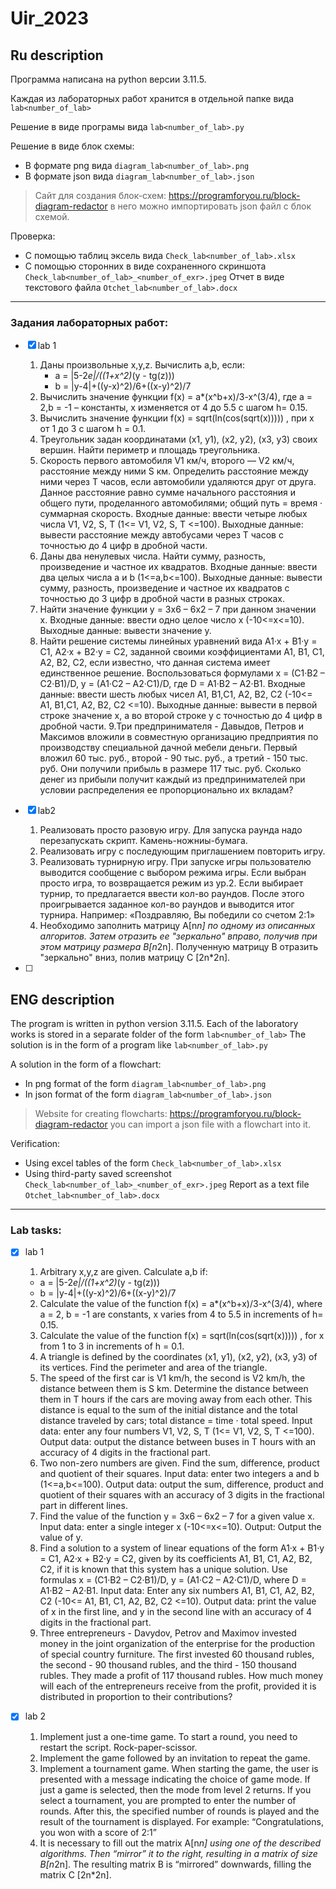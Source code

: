 # Uir_2023
## Ru description
Программа написана на python версии 3.11.5.

Каждая из лабораторных работ хранится в отдельной папке вида `lab<number_of_lab>`

Решение в виде програмы вида `lab<number_of_lab>.py`

Решение в виде блок схемы:
* В формате png вида `diagram_lab<number_of_lab>.png`
* В формате json вида `diagram_lab<number_of_lab>.json`
> Сайт для создания блок-схем: https://programforyou.ru/block-diagram-redactor в него можно импортировать json файл с блок схемой.

Проверка:
* С помощью таблиц эксель вида `Check_lab<number_of_lab>.xlsx`
* С помощью сторонних в виде сохраненного скриншота  `Check_lab<number_of_lab>_<number_of_exr>.jpeg`
Отчет в виде текстового файла `Otchet_lab<number_of_lab>.docx`
---
### Задания лабораторных работ:
- [x] lab 1

  1. Даны произвольные x,y,z. Вычислить a,b, если:
      * a = |5-2*e|/((1+x^2)*(y - tg(z)))
      * b = |y-4|+((y-x)^2)/6+((x-y)^2)/7
  2. Вычислить значение функции f(x) = a*(x^b+x)/3-x^(3/4), где a = 2,b = -1 – константы, x изменяется от 4 до 5.5 с шагом h= 0.15.
  3. Вычислить значение функции f(x) = sqrt(ln(cos(sqrt(x))))) , при x от 1 до 3 с шагом h = 0.1.
  4. Треугольник задан координатами (x1, y1), (x2, y2), (x3, y3) своих вершин. Найти периметр и площадь треугольника. 
  5. Скорость первого автомобиля V1 км/ч, второго — V2 км/ч, расстояние между ними S км. Определить расстояние между ними через T часов, если автомобили удаляются друг от друга. Данное расстояние равно сумме начального расстояния и общего пути, проделанного       автомобилями; общий путь = время · суммарная скорость.
Входные данные: ввести четыре любых числа V1, V2, S, T   (1<= V1, V2, S, T <=100).
Выходные данные: вывести расстояние между автобусами через Т часов с точностью до 4 цифр в дробной части.
  6. Даны два ненулевых числа. Найти сумму, разность, произведение и частное их квадратов. 
Входные данные: ввести два целых числа  а и b (1<=a,b<=100).
Выходные данные: вывести сумму, разность, произведение и частное их квадратов  с точностью до 3 цифр в дробной части в разных строках.
  7. Найти значение функции y = 3x6 – 6x2 – 7 при данном значении x. 
Входные данные: ввести одно целое число  x (-10<=x<=10).
Выходные данные: вывести  значение y.
  8. Найти решение системы линейных уравнений вида 
A1·x + B1·y = C1,
A2·x + B2·y = C2,
заданной своими коэффициентами A1, B1, C1, A2, B2, C2, если известно, что данная система имеет единственное решение. Воспользоваться формулами 
x = (C1·B2 – C2·B1)/D,        y = (A1·C2 – A2·C1)/D,
где D = A1·B2 – A2·B1.
Входные данные: ввести шесть любых  чисел A1, B1,С1, A2, B2, С2 (-10<= A1, B1,С1, A2, B2, С2 <=10).
Выходные данные: вывести в первой строке значение х, а  во второй строке y  с точностью до 4 цифр в дробной части.
  9.Три предпринимателя - Давыдов, Петров и Максимов вложили в совместную организацию предприятия по производству специальной дачной мебели деньги. Первый вложил 60 тыс. руб., второй - 90 тыс. руб., а третий - 150 тыс. руб. Они получили прибыль в размере 117 тыс. руб. Сколько денег из прибыли получит каждый из предпринимателей при условии распределения ее пропорционально их вкладам?

- [x] lab2
      
  1. Реализовать просто разовую игру. Для запуска раунда надо перезапускать скрипт. Камень-ножниы-бумага.
  2. Реализовать игру с последующим приглашением повторить игру.
  3. Реализовать турнирную игру. При запуске игры пользователю выводится сообщение с выбором режима игры. Если выбран просто игра, то возвращается режим из ур.2. Если выбирает турнир, то предлагается ввести кол-во раундов. После этого проигрывается заданное кол-во   раундов и выводится итог турнира. Например: «Поздравляю, Вы победили со счетом 2:1»
  4. Необходимо заполнить матрицу А[n*n] по одному из описанных алгоритов. Затем отразить ее "зеркально" вправо, получив при этом матрицу размера B[n*2n]. Полученную матрицу B отразить "зеркально" вниз, полив матрицу C [2n*2n].
     
- [ ]

  
## ENG description
The program is written in python version 3.11.5.
Each of the laboratory works is stored in a separate folder of the form `lab<number_of_lab>`
The solution is in the form of a program like `lab<number_of_lab>.py`

A solution in the form of a flowchart:
* In png format of the form `diagram_lab<number_of_lab>.png`
* In json format of the form `diagram_lab<number_of_lab>.json`
> Website for creating flowcharts: https://programforyou.ru/block-diagram-redactor you can import a json file with a flowchart into it.

Verification:
* Using excel tables of the form `Check_lab<number_of_lab>.xlsx`
* Using third-party saved screenshot `Check_lab<number_of_lab>_<number_of_exr>.jpeg`
Report as a text file `Otchet_lab<number_of_lab>.docx`
---
### Lab tasks:
- [x] lab 1

  1. Arbitrary x,y,z are given. Calculate a,b if:
    * a = |5-2*e|/((1+x^2)*(y - tg(z)))
    * b = |y-4|+((y-x)^2)/6+((x-y)^2)/7
  2. Calculate the value of the function f(x) = a*(x^b+x)/3-x^(3/4), where a = 2, b = -1 are constants, x varies from 4 to 5.5 in increments of h= 0.15.
  3. Calculate the value of the function f(x) = sqrt(ln(cos(sqrt(x))))) , for x from 1 to 3 in increments of h = 0.1.
  4. A triangle is defined by the coordinates (x1, y1), (x2, y2), (x3, y3) of its vertices. Find the perimeter and area of the triangle.
  5. The speed of the first car is V1 km/h, the second is V2 km/h, the distance between them is S km. Determine the distance between them in T hours if the cars are moving away from each other. This distance is equal to the sum of the initial distance and the total distance traveled by cars; total distance = time · total speed.
Input data: enter any four numbers V1, V2, S, T (1<= V1, V2, S, T <=100).
Output data: output the distance between buses in T hours with an accuracy of 4 digits in the fractional part.
  6. Two non-zero numbers are given. Find the sum, difference, product and quotient of their squares.
Input data: enter two integers a and b (1<=a,b<=100).
Output data: output the sum, difference, product and quotient of their squares with an accuracy of 3 digits in the fractional part in different lines.
  7. Find the value of the function y = 3x6 – 6x2 – 7 for a given value x.
Input data: enter a single integer x (-10<=x<=10).
Output: Output the value of y.
  8. Find a solution to a system of linear equations of the form
A1·x + B1·y = C1,
A2·x + B2·y = C2,
given by its coefficients A1, B1, C1, A2, B2, C2, if it is known that this system has a unique solution. Use formulas
x = (C1·B2 – C2·B1)/D, y = (A1·C2 – A2·C1)/D,
where D = A1·B2 – A2·B1.
Input data: Enter any six numbers A1, B1, C1, A2, B2, C2 (-10<= A1, B1, C1, A2, B2, C2 <=10).
Output data: print the value of x in the first line, and y in the second line with an accuracy of 4 digits in the fractional part.
  9. Three entrepreneurs - Davydov, Petrov and Maximov invested money in the joint organization of the enterprise for the production of special country furniture. The first invested 60 thousand rubles, the second - 90 thousand rubles, and the third - 150 thousand rubles. They made a profit of 117 thousand rubles. How much money will each of the entrepreneurs receive from the profit, provided it is distributed in proportion to their contributions?

- [x] lab 2
  1. Implement just a one-time game. To start a round, you need to restart the script. Rock-paper-scissor.
  2. Implement the game followed by an invitation to repeat the game.
  3. Implement a tournament game. When starting the game, the user is presented with a message indicating the choice of game mode. If just a game is selected, then the mode from level 2 returns.
  If you select a tournament, you are prompted to enter the number of rounds. After this, the specified number of rounds is played and the result of the tournament is displayed. For example: “Congratulations, you won with a score of 2:1”
  4. It is necessary to fill out the matrix A[n*n] using one of the described algorithms. Then “mirror” it to the right, resulting in a matrix of size B[n*2n].
  The resulting matrix B is “mirrored” downwards, filling the matrix C [2n*2n].
